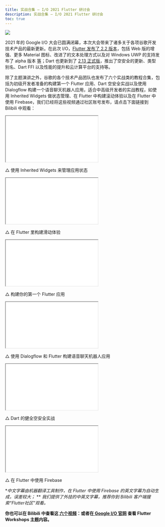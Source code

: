 ```yaml
---
title: 实战合集 — I/O 2021 Flutter 研讨会
description: 实战合集 — I/O 2021 Flutter 研讨会
toc: true
---
```


![]({{site.flutter-files-cn}}/posts/images/2021/06/mjy4VZ.jpeg)

2021 年的 Google I/O 大会已圆满闭幕，本次大会带来了诸多关于各项谷歌开发技术产品的最新更新。在此次 I/O，[Flutter 发布了 2.2 版本](https://flutter.cn/posts/announcing-flutter-2-2?t=1)，包括 Web 版的增强、更多 Material 图标、改进了的文本处理方式以及对 Windows UWP 的支持发布了 alpha 版本 [等](https://flutter.cn/posts/whats-new-in-flutter-2-2?t=1)；Dart 也更新到了 [2.13 正式版](https://flutter.cn/posts/announcing-dart-2-13)，推出了空安全的更新、类型别名、Dart FFI 以及性能的提升和云计算平台的支持等。

除了主题演讲之外，谷歌的各个技术产品团队也发布了六个实战类的教程合集，包括为初级开发者准备的构建第一个 Flutter 应用、Dart 空安全实战以及使用 Dialogflow 构建一个语音聊天机器人应用，适合中高级开发者的实战教程，如使用 Inherited Widgets 做状态管理、在 Flutter 中构建滚动体验以及在 Flutter 中使用 Firebase，我们已经将这些视频通过社区账号发布，请点击下面链接到 Bilibili 中观看：

<iframe src="{{site.bili.embed}}?aid=248744553&bvid=BV1Wv411W7yF&cid=354736130&page=1&autoplay=false" {{site.bili.set-short}}> </iframe>

△ 使用 Inherited Widgets 来管理应用状态

<iframe src="{{site.bili.embed}}?aid=291195426&bvid=BV11f4y187gV&cid=354814353&page=1&autoplay=false" {{site.bili.set-short}}> </iframe>

△ 在 Flutter 里构建滑动体验

<iframe src="{{site.bili.embed}}?aid=846249495&bvid=BV1n54y1H7dZ&cid=354773704&page=1&autoplay=false" {{site.bili.set-short}}> </iframe>

△ 构建你的第一个 Flutter 应用

<iframe src="{{site.bili.embed}}?aid=716190926&bvid=BV1pX4y1A7SH&cid=355145231&page=1&autoplay=false" {{site.bili.set-short}}> </iframe>

△ 使用 Dialogflow 和 Flutter 构建语音聊天机器人应用

<iframe src="{{site.bili.embed}}?aid=888693780&bvid=BV1tK4y1u76N&cid=354814166&page=1&autoplay=false" {{site.bili.set-short}}> </iframe>

△ Dart 的健全空安全实战

<iframe src="{{site.bili.embed}}?aid=631219825&bvid=BV14b4y1o7Wn&cid=355066643&page=1&autoplay=false" {{site.bili.set-short}}> </iframe>

△ 在 Flutter 中使用 Firebase

**中文字幕由机器翻译工具制作，在 Flutter 中使用 Firebase 的英文字幕为自动生成，误差较大；*
** *我们提供了外挂的中英文字幕，推荐你到 Bilibili 客户端搜索“Flutter社区”观看。*

**你也可以在 Bilibili 中查看这 [六个视频](https://space.bilibili.com/344928717/channel/detail?cid=189780)：或者在[ Google I/O 官网](https://events.google.com/io/program/content?4=topic_flutter&5=type_workshop&lng=en) 查看 Flutter Workshops 主题内容。**

